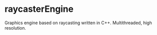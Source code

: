 # raycasterEngine
Graphics engine based on raycasting written in C++. Multithreaded, high resolution. 
